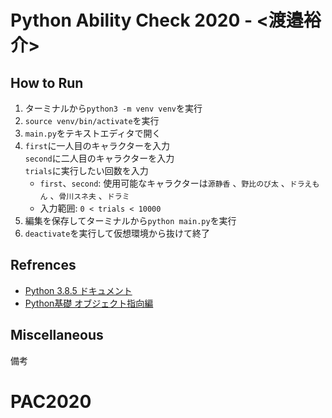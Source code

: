 # Python Ability Check 2020 - <渡邉裕介>

## How to Run

1. ターミナルから`python3 -m venv venv`を実行
2. `source venv/bin/activate`を実行
3. `main.py`をテキストエディタで開く
4. `first`に一人目のキャラクターを入力  
   `second`に二人目のキャラクターを入力  
   `trials`に実行したい回数を入力
      - `first`、`second`: 使用可能なキャラクターは`源静香` 、`野比のび太` 、`ドラえもん` 、`骨川スネ夫` 、`ドラミ`  
      - 入力範囲: `0 < trials < 10000`
5. 編集を保存してターミナルから`python main.py`を実行
6. `deactivate`を実行して仮想環境から抜けて終了

## Refrences

- [Python 3.8.5 ドキュメント](https://docs.python.org/ja/3/)
- [Python基礎 オブジェクト指向編](https://codeprep.jp/books/76)

## Miscellaneous

備考
# PAC2020
